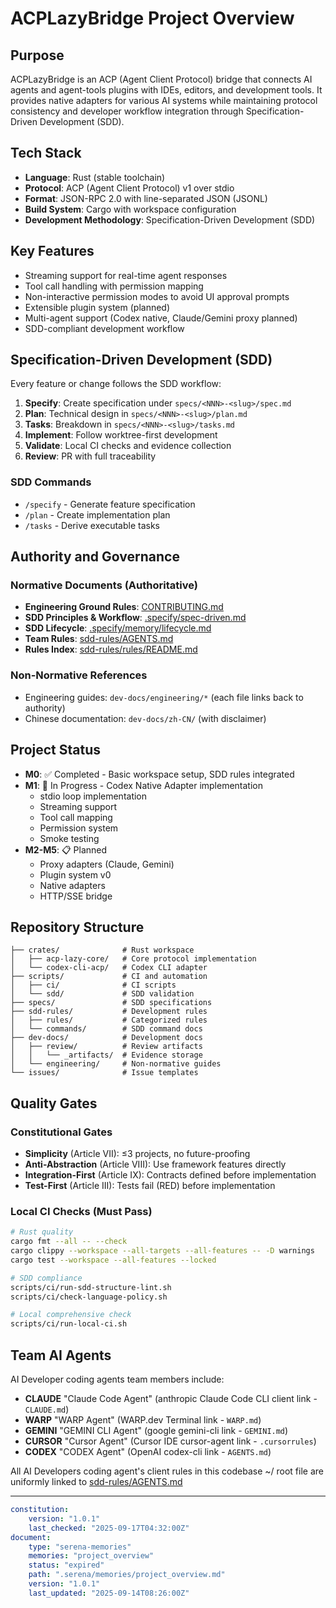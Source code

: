 # ACPLazyBridge Project Overview

## Purpose

ACPLazyBridge is an ACP (Agent Client Protocol) bridge that connects AI agents and agent-tools plugins with IDEs, editors, and development tools. It provides native adapters for various AI systems while maintaining protocol consistency and developer workflow integration through Specification-Driven Development (SDD).

## Tech Stack

- **Language**: Rust (stable toolchain)
- **Protocol**: ACP (Agent Client Protocol) v1 over stdio
- **Format**: JSON-RPC 2.0 with line-separated JSON (JSONL)
- **Build System**: Cargo with workspace configuration
- **Development Methodology**: Specification-Driven Development (SDD)

## Key Features

- Streaming support for real-time agent responses
- Tool call handling with permission mapping
- Non-interactive permission modes to avoid UI approval prompts
- Extensible plugin system (planned)
- Multi-agent support (Codex native, Claude/Gemini proxy planned)
- SDD-compliant development workflow

## Specification-Driven Development (SDD)

Every feature or change follows the SDD workflow:

1. **Specify**: Create specification under `specs/<NNN>-<slug>/spec.md`
2. **Plan**: Technical design in `specs/<NNN>-<slug>/plan.md`
3. **Tasks**: Breakdown in `specs/<NNN>-<slug>/tasks.md`
4. **Implement**: Follow worktree-first development
5. **Validate**: Local CI checks and evidence collection
6. **Review**: PR with full traceability

### SDD Commands

- `/specify` - Generate feature specification
- `/plan` - Create implementation plan
- `/tasks` - Derive executable tasks

## Authority and Governance

### Normative Documents (Authoritative)

- **Engineering Ground Rules**: [CONTRIBUTING.md](CONTRIBUTING.md)
- **SDD Principles & Workflow**: [.specify/spec-driven.md](.specify/spec-driven.md)
- **SDD Lifecycle**: [.specify/memory/lifecycle.md](.specify/memory/lifecycle.md)
- **Team Rules**: [sdd-rules/AGENTS.md](sdd-rules/AGENTS.md)
- **Rules Index**: [sdd-rules/rules/README.md](sdd-rules/rules/README.md)

### Non-Normative References

- Engineering guides: `dev-docs/engineering/*` (each file links back to authority)
- Chinese documentation: `dev-docs/zh-CN/` (with disclaimer)

## Project Status

- **M0**: ✅ Completed - Basic workspace setup, SDD rules integrated
- **M1**: 🚧 In Progress - Codex Native Adapter implementation
    - stdio loop implementation
    - Streaming support
    - Tool call mapping
    - Permission system
    - Smoke testing
- **M2-M5**: 📋 Planned
    - Proxy adapters (Claude, Gemini)
    - Plugin system v0
    - Native adapters
    - HTTP/SSE bridge

## Repository Structure

```tree
├── crates/              # Rust workspace
│   ├── acp-lazy-core/   # Core protocol implementation
│   └── codex-cli-acp/   # Codex CLI adapter
├── scripts/             # CI and automation
│   ├── ci/              # CI scripts
│   └── sdd/             # SDD validation
├── specs/               # SDD specifications
├── sdd-rules/           # Development rules
│   ├── rules/           # Categorized rules
│   └── commands/        # SDD command docs
├── dev-docs/            # Development docs
│   ├── review/          # Review artifacts
│   │   └── _artifacts/  # Evidence storage
│   └── engineering/     # Non-normative guides
└── issues/              # Issue templates
```

## Quality Gates

### Constitutional Gates

- **Simplicity** (Article VII): ≤3 projects, no future-proofing
- **Anti-Abstraction** (Article VIII): Use framework features directly
- **Integration-First** (Article IX): Contracts defined before implementation
- **Test-First** (Article III): Tests fail (RED) before implementation

### Local CI Checks (Must Pass)

```bash
# Rust quality
cargo fmt --all -- --check
cargo clippy --workspace --all-targets --all-features -- -D warnings
cargo test --workspace --all-features --locked

# SDD compliance
scripts/ci/run-sdd-structure-lint.sh
scripts/ci/check-language-policy.sh

# Local comprehensive check
scripts/ci/run-local-ci.sh
```

## Team AI Agents

AI Developer coding agents team members include:

- **CLAUDE** "Claude Code Agent" (anthropic Claude Code CLI client link - `CLAUDE.md`)
- **WARP** "WARP Agent" (WARP.dev Terminal link - `WARP.md`)
- **GEMINI** "GEMINI CLI Agent" (google gemini-cli link - `GEMINI.md`)
- **CURSOR** "Cursor Agent" (Cursor IDE cursor-agent link - `.cursorrules`)
- **CODEX** "CODEX Agent" (OpenAI codex-cli link - `AGENTS.md`)

All AI Developers coding agent's client rules in this codebase ~/ root file are uniformly linked to [sdd-rules/AGENTS.md](sdd-rules/AGENTS.md)

---

```yaml
constitution:
    version: "1.0.1"
    last_checked: "2025-09-17T04:32:00Z"
document:
    type: "serena-memories"
    memories: "project_overview"
    status: "expired"
    path: ".serena/memories/project_overview.md"
    version: "1.0.1"
    last_updated: "2025-09-14T08:26:00Z"
```
